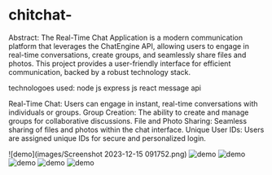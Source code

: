 # chitchat-
Abstract:
The Real-Time Chat Application is a modern communication platform that leverages the ChatEngine API, allowing users to engage in real-time conversations, create groups, and seamlessly share files and photos. This project provides a user-friendly interface for efficient communication, backed by a robust technology stack.

technologoes used:
node js
express js
react 
message api

Real-Time Chat: Users can engage in instant, real-time conversations with individuals or groups.
Group Creation: The ability to create and manage groups for collaborative discussions.
File and Photo Sharing: Seamless sharing of files and photos within the chat interface.
Unique User IDs: Users are assigned unique IDs for secure and personalized login.

![demo](images/Screenshot 2023-12-15 091752.png)
![demo]()
![demo]()
![demo]()
![demo]()
![demo]()

